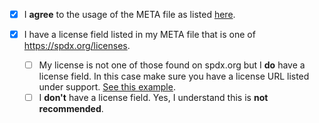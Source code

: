 - [X] I **agree** to the usage of the META file as listed [here](https://github.com/Raku/ecosystem#legal).

- [X] I have a license field listed in my META file that is one of https://spdx.org/licenses.
  - [ ] My license is not one of those found on spdx.org but I **do** have a license field. In this case make sure you have a license URL listed under support. [See this example](https://github.com/samcv/URL-Find/blob/master/META6.json).
   - [ ] I **don't** have a license field. Yes, I understand this is **not recommended**.
